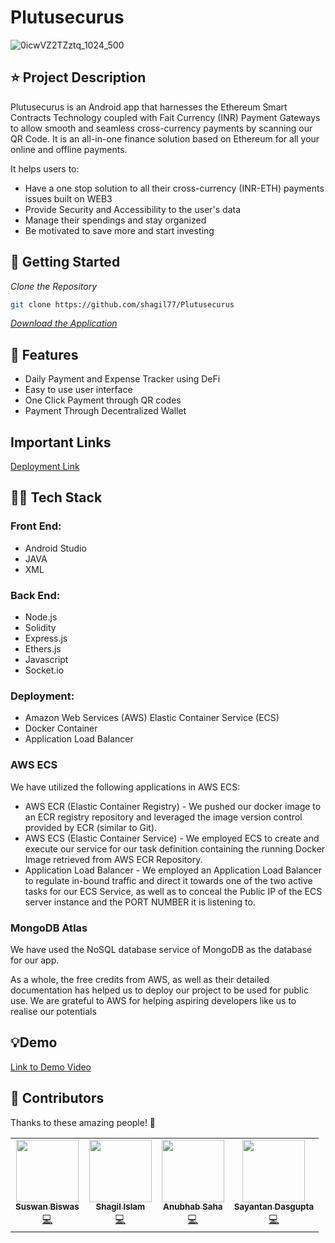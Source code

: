 # Plutusecurus
![0icwVZ2TZztq_1024_500](https://github.com/Plutusecurus/Plutusecurus/assets/75166805/3465a353-0619-400a-a5b0-2d5867f07bb0)

## ⭐ Project Description

Plutusecurus is an Android app that harnesses the Ethereum Smart Contracts Technology coupled with Fait Currency (INR) Payment Gateways to allow smooth and seamless cross-currency payments by scanning our QR Code.
It is an all-in-one finance solution based on Ethereum for all your online and offline payments. 

It helps users to:
* Have a one stop solution to all their cross-currency (INR-ETH) payments issues built on WEB3
* Provide Security and Accessibility to the user's data
* Manage their spendings and stay organized
* Be motivated to save more and start investing

## 📃 Getting Started
  *Clone the Repository*
  
  ```bash
  git clone https://github.com/shagil77/Plutusecurus
```
[*Download the Application*](https://drive.google.com/drive/folders/1qhQvWmiZ3ByVY6IkPVEI-kjt40UngR44?usp=sharing)

## 💭 Features

* Daily Payment and Expense Tracker using DeFi
* Easy to use user interface
* One Click Payment through QR codes
* Payment Through Decentralized Wallet

## Important Links

[Deployment Link](http://plutusecurus-ecs-load-balancer-583855892.us-east-1.elb.amazonaws.com/)

## 🧑‍💻 Tech Stack

### Front End: 
* Android Studio 
* JAVA 
* XML 
### Back End: 
* Node.js 
* Solidity 
* Express.js 
* Ethers.js
* Javascript 
* Socket.io
### Deployment: 
* Amazon Web Services (AWS) Elastic Container Service (ECS) 
* Docker Container
* Application Load Balancer

### AWS ECS

We have utilized the following applications in AWS ECS:

* AWS ECR (Elastic Container Registry) - We pushed our docker image to an ECR registry repository and leveraged the image version control provided by ECR (similar to Git).
* AWS ECS (Elastic Container Service) - We employed ECS to create and execute our service for our task definition containing the running Docker Image retrieved from AWS ECR Repository.
* Application Load Balancer - We employed an Application Load Balancer to regulate in-bound traffic and direct it towards one of the two active tasks for our ECS Service, as well as to conceal the Public IP of the ECS server instance and the PORT NUMBER it is listening to.

### MongoDB Atlas

We have used the NoSQL database service of MongoDB as the database for our app.

As a whole, the free credits from AWS, as well as their detailed documentation has helped us to deploy our project to be used for public use. We are grateful to AWS for helping aspiring developers like us to realise our potentials

## 💡Demo
[Link to Demo Video](https://www.youtube.com/watch?v=9TaKodTJnA8)

## 💁 Contributors

Thanks to these amazing people! 👏
<table>
  <tr>
    <td align="center"><a href="https://github.com/Suswan114"><img src="https://avatars.githubusercontent.com/u/67154528?v=4" width="100px;" alt=""/><br /><sub><b>Suswan Biswas</b></sub></a><br /><a href="" title="Code">💻</a></td>
    <td align="center"><a href="https://github.com/shagil77"><img src="https://avatars.githubusercontent.com/u/75166805?v=4" width="100px;" alt=""/><br /><sub><b>Shagil Islam</b></sub></a><br /><a href="" title="Code">💻</a></td>
    <td align="center"><a href="https://github.com/sahaAnubhab"><img src="https://avatars.githubusercontent.com/u/77684836?v=4" width="100px;" alt=""/><br /><sub><b>Anubhab Saha</b></sub></a><br /><a href="" title="Code">💻</a></td>
    <td align="center"><a href="https://github.com/sayantandasgupta"><img src="https://avatars.githubusercontent.com/u/61374798?v=4" width="100px;" alt=""/><br /><sub><b>Sayantan Dasgupta</b></sub></a><br /><a href="" title="Code">💻</a></td>
   
   
  </tr>
</table>



  
